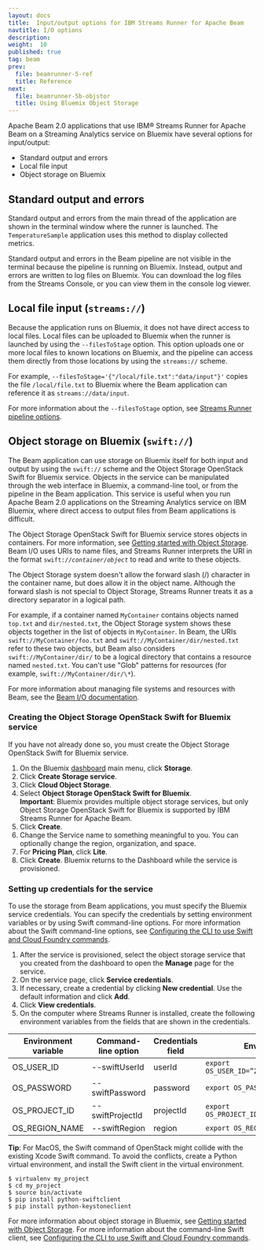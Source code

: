 ```yaml
---
layout: docs
title:  Input/output options for IBM Streams Runner for Apache Beam
navtitle: I/O options
description:  
weight:  10
published: true
tag: beam
prev:
  file: beamrunner-5-ref
  title: Reference
next:
  file: beamrunner-5b-objstor
  title: Using Bluemix Object Storage
---
```


Apache Beam 2.0 applications that use IBM® Streams Runner for Apache Beam on a Streaming Analytics service on Bluemix have several options for input/output:

- Standard output and errors
- Local file input
- Object storage on Bluemix

## Standard output and errors

Standard output and errors from the main thread of the application are shown in the terminal window where the runner is launched. The `TemperatureSample` application uses this method to display collected metrics.

Standard output and errors in the Beam pipeline are not visible in the terminal because the pipeline is running on Bluemix. Instead, output and errors are written to log files on Bluemix. You can download the log files from the Streams Console, or you can view them in the console log viewer.

## Local file input (`streams://`)

Because the application runs on Bluemix, it does not have direct access to local files. Local files can be uploaded to Bluemix when the runner is launched by using the `--filesToStage` option. This option uploads one or more local files to known locations on Bluemix, and the pipeline can access them directly from those locations by using the `streams://` scheme.

For example, `--filesToStage='{"/local/file.txt":"data/input"}'` copies the file `/local/file.txt` to Bluemix where the Beam application can reference it as `streams://data/input`.

For more information about the `--filesToStage` option, see [Streams Runner pipeline options](../beamrunner-5-ref/#streams-runner-pipeline-options).

## Object storage on Bluemix (`swift://`)

The Beam application can use storage on Bluemix itself for both input and output by using the `swift://` scheme and the Object Storage OpenStack Swift for Bluemix service. Objects in the service can be manipulated through the web interface in Bluemix, a command-line tool, or from the pipeline in the Beam application. This service is useful when you run Apache Beam 2.0 applications on the Streaming Analytics service on IBM Bluemix, where direct access to output files from Beam applications is difficult.

The Object Storage OpenStack Swift for Bluemix service stores objects in containers. For more information, see [Getting started with Object Storage](https://console.stage1.bluemix.net/docs/services/ObjectStorage/index.html). Beam I/O uses URIs to name files, and Streams Runner interprets the URI in the format <code>swift://_container_/_object_</code> to read and write to these objects.

The Object Storage system doesn't allow the forward slash (/) character in the container name, but does allow it in the object name. Although the forward slash is not special to Object Storage, Streams Runner treats it as a directory separator in a logical path.

For example, if a container named `MyContainer` contains objects named `top.txt` and `dir/nested.txt`, the Object Storage system shows these objects together in the list of objects in `MyContainer`. In Beam, the URIs `swift://MyContainer/foo.txt` and `swift://MyContainer/dir/nested.txt` refer to these two objects, but Beam also considers `swift://MyContainer/dir/` to be a logical directory that contains a resource named `nested.txt`. You can't use "Glob" patterns for resources (for example, `swift://MyContainer/dir/\*`).

For more information about managing file systems and resources with Beam, see the [Beam I/O documentation](https://beam.apache.org/documentation/sdks/javadoc/2.0.0/org/apache/beam/sdk/io/package-summary.html).

### Creating the Object Storage OpenStack Swift for Bluemix service

If you have not already done so, you must create the Object Storage OpenStack Swift for Bluemix service.

1. On the Bluemix [dashboard](https://console.bluemix.net/dashboard) main menu, click **Storage**.
2. Click **Create Storage service**.
3. Click **Cloud Object Storage**.
4. Select **Object Storage OpenStack Swift for Bluemix**.   
  **Important**: Bluemix provides multiple object storage services, but only Object Storage OpenStack Swift for Bluemix is supported by IBM Streams Runner for Apache Beam.
5. Click **Create**.
6. Change the Service name to something meaningful to you. You can optionally change the region, organization, and space.
7. For **Pricing Plan**, click **Lite**.
8. Click **Create**. Bluemix returns to the Dashboard while the service is provisioned.

### Setting up credentials for the service

To use the storage from Beam applications, you must specify the Bluemix service credentials. You can specify the credentials by setting environment variables or by using Swift command-line options. For more information about the Swift command-line options, see [Configuring the CLI to use Swift and Cloud Foundry commands](https://console.stage1.bluemix.net/docs/services/ObjectStorage/os_configuring.html).

1. After the service is provisioned, select the object storage service that you created from the dashboard to open the **Manage** page for the service.
2. On the service page, click **Service credentials**.
3. If necessary, create a credential by clicking **New credential**. Use the default information and click **Add**.
4. Click **View credentials**.
5. On the computer where Streams Runner is installed, create the following environment variables from the fields that are shown in the credentials.  

| Environment variable | Command-line option           | Credentials field | Environment variable example                                                 |
|----------------------|------------------|-------------------|---------------------------------------------------------|
| OS_USER_ID           | --swiftUserId    | userId            | `export OS_USER_ID=”2b670d77432e4cf2bd128ef9ff61fa56”`    |
| OS_PASSWORD          | --swiftPassword  | password          | `export OS_PASSWORD=” f1H/~BIO.=s0wuT9”`                  |
| OS_PROJECT_ID        | --swiftProjectId | projectId         | `export OS_PROJECT_ID=”80301e24254f4ffb81d53f0cddccad78”` |
| OS_REGION_NAME       | --swiftRegion    | region            | `export OS_REGION=”dallas”`                               |

**Tip**: For MacOS, the Swift command of OpenStack might collide with the existing Xcode Swift command. To avoid the conflicts, create a Python virtual environment, and install the Swift client in the virtual environment.

```
$ virtualenv my_project
$ cd my_project
$ source bin/activate
$ pip install python-swiftclient
$ pip install python-keystoneclient
```

For more information about object storage in Bluemix, see [Getting started with Object Storage](https://console.stage1.bluemix.net/docs/services/ObjectStorage/index.html). For more information about the command-line Swift client, see [Configuring the CLI to use Swift and Cloud Foundry commands](https://console.stage1.bluemix.net/docs/services/ObjectStorage/os_configuring.html).
